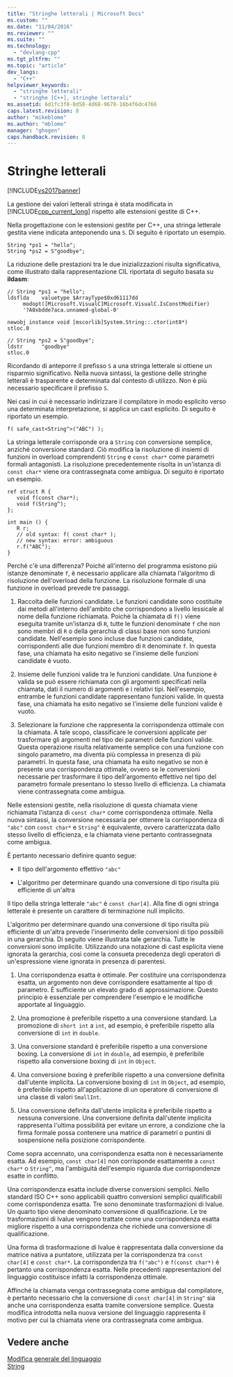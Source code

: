```yaml
---
title: "Stringhe letterali | Microsoft Docs"
ms.custom: ""
ms.date: "11/04/2016"
ms.reviewer: ""
ms.suite: ""
ms.technology: 
  - "devlang-cpp"
ms.tgt_pltfrm: ""
ms.topic: "article"
dev_langs: 
  - "C++"
helpviewer_keywords: 
  - "stringhe letterali"
  - "stringhe [C++], stringhe letterali"
ms.assetid: 6d1fc3f8-0d58-4d68-9678-16b4f6dc4766
caps.latest.revision: 8
author: "mikeblome"
ms.author: "mblome"
manager: "ghogen"
caps.handback.revision: 8
---
```

# Stringhe letterali
[!INCLUDE[vs2017banner](../assembler/inline/includes/vs2017banner.md)]

La gestione dei valori letterali stringa è stata modificata in [!INCLUDE[cpp_current_long](../dotnet/includes/cpp_current_long_md.md)] rispetto alle estensioni gestite di C\+\+.  
  
 Nella progettazione con le estensioni gestite per C\+\+, una stringa letterale gestita viene indicata anteponendo una `S`.  Di seguito è riportato un esempio.  
  
```  
String *ps1 = "hello";  
String *ps2 = S"goodbye";  
```  
  
 La riduzione delle prestazioni tra le due inizializzazioni risulta significativa, come illustrato dalla rappresentazione CIL riportata di seguito basata su **ildasm**:  
  
```  
// String *ps1 = "hello";  
ldsflda    valuetype $ArrayType$0xd61117dd  
     modopt([Microsoft.VisualC]Microsoft.VisualC.IsConstModifier)   
     '?A0xbdde7aca.unnamed-global-0'  
  
newobj instance void [mscorlib]System.String::.ctor(int8*)  
stloc.0  
  
// String *ps2 = S"goodbye";  
ldstr      "goodbye"  
stloc.0  
```  
  
 Ricordando di anteporre il prefisso `S` a una stringa letterale si ottiene un risparmio significativo.  Nella nuova sintassi, la gestione delle stringhe letterali è trasparente e determinata dal contesto di utilizzo.  Non è più necessario specificare il prefisso `S`.  
  
 Nei casi in cui è necessario indirizzare il compilatore in modo esplicito verso una determinata interpretazione,  si applica un cast esplicito.  Di seguito è riportato un esempio.  
  
```  
f( safe_cast<String^>("ABC") );  
```  
  
 La stringa letterale corrisponde ora a `String` con conversione semplice, anziché conversione standard.  Ciò modifica la risoluzione di insiemi di funzioni in overload comprendenti `String` e `const char*` come parametri formali antagonisti.  La risoluzione precedentemente risolta in un'istanza di `const char*` viene ora contrassegnata come ambigua.  Di seguito è riportato un esempio.  
  
```  
ref struct R {  
   void f(const char*);  
   void f(String^);  
};  
  
int main () {  
   R r;  
   // old syntax: f( const char* );  
   // new syntax: error: ambiguous  
   r.f("ABC");   
}  
```  
  
 Perché c'è una differenza?  Poiché all'interno del programma esistono più istanze denominate `f`, è necessario applicare alla chiamata l'algoritmo di risoluzione dell'overload della funzione.  La risoluzione formale di una funzione in overload prevede tre passaggi.  
  
1.  Raccolta delle funzioni candidate.  Le funzioni candidate sono costituite dai metodi all'interno dell'ambito che corrispondono a livello lessicale al nome della funzione richiamata.  Poiché la chiamata di `f()` viene eseguita tramite un'istanza di `R`, tutte le funzioni denominate `f` che non sono membri di `R` o della gerarchia di classi base non sono funzioni candidate.  Nell'esempio sono incluse due funzioni candidate,  corrispondenti alle due funzioni membro di `R` denominate `f`.  In questa fase, una chiamata ha esito negativo se l'insieme delle funzioni candidate è vuoto.  
  
2.  Insieme delle funzioni valide tra le funzioni candidate.  Una funzione è valida se può essere richiamata con gli argomenti specificati nella chiamata, dati il numero di argomenti e i relativi tipi.  Nell'esempio, entrambe le funzioni candidate rappresentano funzioni valide.  In questa fase, una chiamata ha esito negativo se l'insieme delle funzioni valide è vuoto.  
  
3.  Selezionare la funzione che rappresenta la corrispondenza ottimale con la chiamata.  A tale scopo, classificare le conversioni applicate per trasformare gli argomenti nel tipo dei parametri delle funzioni valide.  Questa operazione risulta relativamente semplice con una funzione con singolo parametro, ma diventa più complessa in presenza di più parametri.  In questa fase, una chiamata ha esito negativo se non è presente una corrispondenza ottimale,  ovvero se le conversioni necessarie per trasformare il tipo dell'argomento effettivo nel tipo del parametro formale presentano lo stesso livello di efficienza.  La chiamata viene contrassegnata come ambigua.  
  
 Nelle estensioni gestite, nella risoluzione di questa chiamata viene richiamata l'istanza di `const char*` come corrispondenza ottimale.  Nella nuova sintassi, la conversione necessaria per ottenere la corrispondenza di `"abc"` con `const char*` e `String^` è equivalente, ovvero caratterizzata dallo stesso livello di efficienza, e la chiamata viene pertanto contrassegnata come ambigua.  
  
 È pertanto necessario definire quanto segue:  
  
-   Il tipo dell'argomento effettivo `"abc"`  
  
-   L'algoritmo per determinare quando una conversione di tipo risulta più efficiente di un'altra  
  
 Il tipo della stringa letterale `"abc"` è `const char[4]`. Alla fine di ogni stringa letterale è presente un carattere di terminazione null implicito.  
  
 L'algoritmo per determinare quando una conversione di tipo risulta più efficiente di un'altra prevede l'inserimento delle conversioni di tipo possibili in una gerarchia.  Di seguito viene illustrata tale gerarchia. Tutte le conversioni sono implicite.  Utilizzando una notazione di cast esplicita viene ignorata la gerarchia, così come la consueta precedenza degli operatori di un'espressione viene ignorata in presenza di parentesi.  
  
1.  Una corrispondenza esatta è ottimale.  Per costituire una corrispondenza esatta, un argomento non deve corrispondere esattamente al tipo di parametro. È sufficiente un elevato grado di approssimazione.  Questo principio è essenziale per comprendere l'esempio e le modifiche apportate al linguaggio.  
  
2.  Una promozione è preferibile rispetto a una conversione standard.  La promozione di `short int` a `int`, ad esempio, è preferibile rispetto alla conversione di `int` in `double`.  
  
3.  Una conversione standard è preferibile rispetto a una conversione boxing.  La conversione di `int` in `double`, ad esempio, è preferibile rispetto alla conversione boxing di `int` in `Object`.  
  
4.  Una conversione boxing è preferibile rispetto a una conversione definita dall'utente implicita.  La conversione boxing di `int` in `Object`, ad esempio, è preferibile rispetto all'applicazione di un operatore di conversione di una classe di valori `SmallInt`.  
  
5.  Una conversione definita dall'utente implicita è preferibile rispetto a nessuna conversione.  Una conversione definita dall'utente implicita rappresenta l'ultima possibilità per evitare un errore, a condizione che la firma formale possa contenere una matrice di parametri o puntini di sospensione nella posizione corrispondente.  
  
 Come sopra accennato, una corrispondenza esatta non è necessariamente esatta.  Ad esempio, `const char[4]` non corrisponde esattamente a `const char*` o `String^`, ma l'ambiguità dell'esempio riguarda due corrispondenze esatte in conflitto.  
  
 Una corrispondenza esatta include diverse conversioni semplici.  Nello standard ISO C\+\+ sono applicabili quattro conversioni semplici qualificabili come corrispondenza esatta.  Tre sono denominate trasformazioni di lvalue.  Un quarto tipo viene denominato conversione di qualificazione.  Le tre trasformazioni di lvalue vengono trattate come una corrispondenza esatta migliore rispetto a una corrispondenza che richiede una conversione di qualificazione.  
  
 Una forma di trasformazione di lvalue è rappresentata dalla conversione da matrice nativa a puntatore,  utilizzata per la corrispondenza tra `const char[4]` e `const char*`.  La corrispondenza tra `f("abc")` e `f(const char*)` è pertanto una corrispondenza esatta.  Nelle precedenti rappresentazioni del linguaggio costituisce infatti la corrispondenza ottimale.  
  
 Affinché la chiamata venga contrassegnata come ambigua dal compilatore, è pertanto necessario che la conversione di `const char[4]` in `String^` sia anche una corrispondenza esatta tramite conversione semplice.  Questa modifica introdotta nella nuova versione del linguaggio  rappresenta il motivo per cui la chiamata viene ora contrassegnata come ambigua.  
  
## Vedere anche  
 [Modifica generale del linguaggio](../dotnet/general-language-changes-cpp-cli.md)   
 [String](../windows/string-cpp-component-extensions.md)